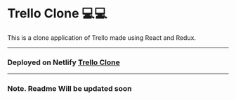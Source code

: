 # Trello Clone 💻💻

This is a clone application of Trello made using React and Redux.

--- 

 ### Deployed on Netlify [Trello Clone](https://trello-zuperly.netlify.app/)

--- 


### Note. Readme Will be updated soon 